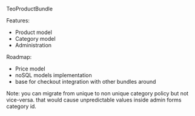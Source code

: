 TeoProductBundle

Features:
- Product model
- Category model
- Administration

Roadmap:
- Price model
- noSQL models implementation
- base for checkout integration with other bundles around

Note:
you can migrate from unique to non unique category policy but not vice-versa. that would cause unpredictable values inside admin forms category id.